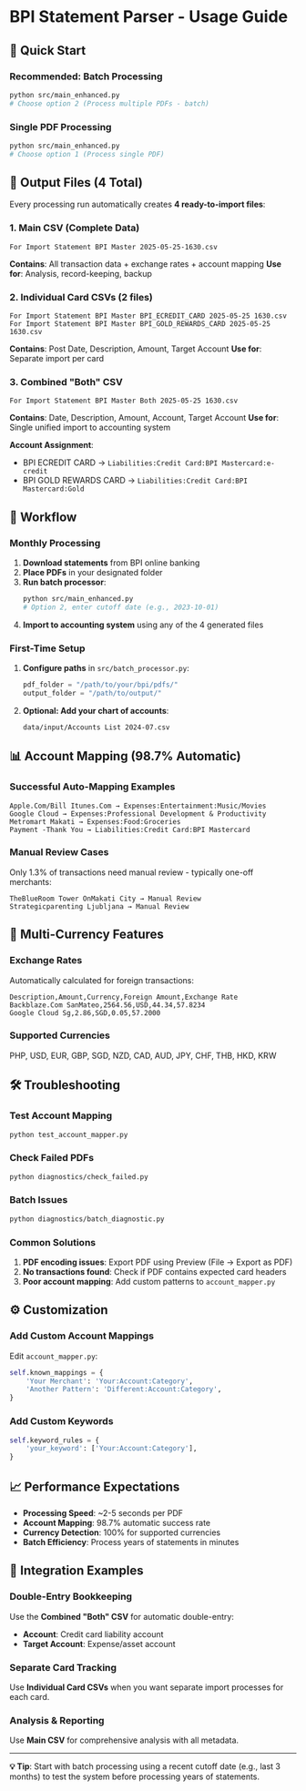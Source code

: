 # BPI Statement Parser - Usage Guide

## 🚀 Quick Start

### Recommended: Batch Processing
```bash
python src/main_enhanced.py
# Choose option 2 (Process multiple PDFs - batch)
```

### Single PDF Processing
```bash
python src/main_enhanced.py
# Choose option 1 (Process single PDF)
```

## 📁 Output Files (4 Total)

Every processing run automatically creates **4 ready-to-import files**:

### 1. Main CSV (Complete Data)
```
For Import Statement BPI Master 2025-05-25-1630.csv
```
**Contains**: All transaction data + exchange rates + account mapping
**Use for**: Analysis, record-keeping, backup

### 2. Individual Card CSVs (2 files)
```
For Import Statement BPI Master BPI_ECREDIT_CARD 2025-05-25 1630.csv
For Import Statement BPI Master BPI_GOLD_REWARDS_CARD 2025-05-25 1630.csv
```
**Contains**: Post Date, Description, Amount, Target Account
**Use for**: Separate import per card

### 3. Combined "Both" CSV
```
For Import Statement BPI Master Both 2025-05-25 1630.csv
```
**Contains**: Date, Description, Amount, Account, Target Account
**Use for**: Single unified import to accounting system

**Account Assignment**:
- BPI ECREDIT CARD → `Liabilities:Credit Card:BPI Mastercard:e-credit`
- BPI GOLD REWARDS CARD → `Liabilities:Credit Card:BPI Mastercard:Gold`

## 🎯 Workflow

### Monthly Processing
1. **Download statements** from BPI online banking
2. **Place PDFs** in your designated folder
3. **Run batch processor**:
   ```bash
   python src/main_enhanced.py
   # Option 2, enter cutoff date (e.g., 2023-10-01)
   ```
4. **Import to accounting system** using any of the 4 generated files

### First-Time Setup
1. **Configure paths** in `src/batch_processor.py`:
   ```python
   pdf_folder = "/path/to/your/bpi/pdfs/"
   output_folder = "/path/to/output/"
   ```

2. **Optional: Add your chart of accounts**:
   ```
   data/input/Accounts List 2024-07.csv
   ```

## 📊 Account Mapping (98.7% Automatic)

### Successful Auto-Mapping Examples
```
Apple.Com/Bill Itunes.Com → Expenses:Entertainment:Music/Movies
Google Cloud → Expenses:Professional Development & Productivity
Metromart Makati → Expenses:Food:Groceries
Payment -Thank You → Liabilities:Credit Card:BPI Mastercard
```

### Manual Review Cases
Only 1.3% of transactions need manual review - typically one-off merchants:
```
TheBlueRoom Tower OnMakati City → Manual Review
Strategicparenting Ljubljana → Manual Review
```

## 💱 Multi-Currency Features

### Exchange Rates
Automatically calculated for foreign transactions:
```csv
Description,Amount,Currency,Foreign Amount,Exchange Rate
Backblaze.Com SanMateo,2564.56,USD,44.34,57.8234
Google Cloud Sg,2.86,SGD,0.05,57.2000
```

### Supported Currencies
PHP, USD, EUR, GBP, SGD, NZD, CAD, AUD, JPY, CHF, THB, HKD, KRW

## 🛠️ Troubleshooting

### Test Account Mapping
```bash
python test_account_mapper.py
```

### Check Failed PDFs
```bash
python diagnostics/check_failed.py
```

### Batch Issues
```bash
python diagnostics/batch_diagnostic.py
```

### Common Solutions
1. **PDF encoding issues**: Export PDF using Preview (File → Export as PDF)
2. **No transactions found**: Check if PDF contains expected card headers
3. **Poor account mapping**: Add custom patterns to `account_mapper.py`

## ⚙️ Customization

### Add Custom Account Mappings
Edit `account_mapper.py`:
```python
self.known_mappings = {
    'Your Merchant': 'Your:Account:Category',
    'Another Pattern': 'Different:Account:Category',
}
```

### Add Custom Keywords
```python
self.keyword_rules = {
    'your_keyword': ['Your:Account:Category'],
}
```

## 📈 Performance Expectations

- **Processing Speed**: ~2-5 seconds per PDF
- **Account Mapping**: 98.7% automatic success rate
- **Currency Detection**: 100% for supported currencies
- **Batch Efficiency**: Process years of statements in minutes

## 🎯 Integration Examples

### Double-Entry Bookkeeping
Use the **Combined "Both" CSV** for automatic double-entry:
- **Account**: Credit card liability account
- **Target Account**: Expense/asset account

### Separate Card Tracking
Use **Individual Card CSVs** when you want separate import processes for each card.

### Analysis & Reporting
Use **Main CSV** for comprehensive analysis with all metadata.

---

**💡 Tip**: Start with batch processing using a recent cutoff date (e.g., last 3 months) to test the system before processing years of statements.